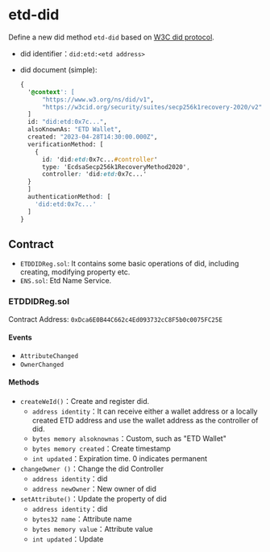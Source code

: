 # etd-did
Define a new did method `etd-did` based on [W3C did protocol](https://www.w3.org/TR/did-core/).

* did identifier：`did:etd:<etd address>`

* did document (simple):

  ```css
  {
    '@context': [
        "https://www.w3.org/ns/did/v1",
        "https://w3cid.org/security/suites/secp256k1recovery-2020/v2"
    ]
    id: "did:etd:0x7c...",
    alsoKnownAs: "ETD Wallet",
    created: "2023-04-28T14:30:00.000Z",
    verificationMethod: [
      {
        id: 'did:etd:0x7c...#controller'
        type: 'EcdsaSecp256k1RecoveryMethod2020',
        controller: 'did:etd:0x7c...'
  	}  
    ]
    authenticationMethod: [
      'did:etd:0x7c...'
    ]
  }
  ```

## Contract
* `ETDDIDReg.sol`: It contains some basic operations of did, including creating, modifying property etc.
* `ENS.sol`: Etd Name Service.

### ETDDIDReg.sol

Contract Address: `0xDca6E0B44C662c4Ed093732cC8F5b0c0075FC25E`

#### Events
  * `AttributeChanged`
  * `OwnerChanged`
#### Methods
  * `createWeId()`：Create and register did.
      * `address identity`：It can receive either a wallet address or a locally created ETD address and use the wallet address as the controller of did.
      * `bytes memory alsoknownas`：Custom, such as "ETD Wallet"
      * `bytes memory created`：Create timestamp
      * `int updated`：Expiration time. 0 indicates permanent
  * `changeOwner ()`：Change the did Controller
    * `address identity`：did
    * `address newOwner`：New owner of did
  * `setAttribute()`：Update the property of did
    * `address identity`：did
    * `bytes32 name`：Attribute name
    * `bytes memory value`：Attribute value
    * `int updated`：Update



